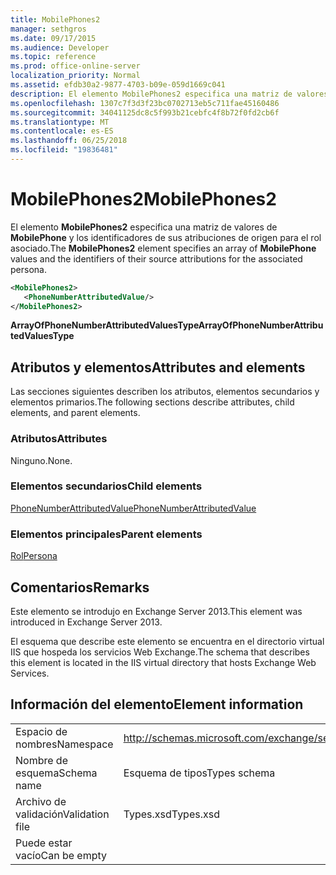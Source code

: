 ```yaml
---
title: MobilePhones2
manager: sethgros
ms.date: 09/17/2015
ms.audience: Developer
ms.topic: reference
ms.prod: office-online-server
localization_priority: Normal
ms.assetid: efdb30a2-9877-4703-b09e-059d1669c041
description: El elemento MobilePhones2 especifica una matriz de valores de MobilePhone y los identificadores de sus atribuciones de origen para el rol asociado.
ms.openlocfilehash: 1307c7f3d3f23bc0702713eb5c711fae45160486
ms.sourcegitcommit: 34041125dc8c5f993b21cebfc4f8b72f0fd2cb6f
ms.translationtype: MT
ms.contentlocale: es-ES
ms.lasthandoff: 06/25/2018
ms.locfileid: "19836481"
---
```

# <a name="mobilephones2"></a><span data-ttu-id="ea677-103">MobilePhones2</span><span class="sxs-lookup"><span data-stu-id="ea677-103">MobilePhones2</span></span>

<span data-ttu-id="ea677-104">El elemento **MobilePhones2** especifica una matriz de valores de **MobilePhone** y los identificadores de sus atribuciones de origen para el rol asociado.</span><span class="sxs-lookup"><span data-stu-id="ea677-104">The **MobilePhones2** element specifies an array of **MobilePhone** values and the identifiers of their source attributions for the associated persona.</span></span> 
  
```XML
<MobilePhones2>
   <PhoneNumberAttributedValue/>
</MobilePhones2>
```

 <span data-ttu-id="ea677-105">**ArrayOfPhoneNumberAttributedValuesType**</span><span class="sxs-lookup"><span data-stu-id="ea677-105">**ArrayOfPhoneNumberAttributedValuesType**</span></span>
## <a name="attributes-and-elements"></a><span data-ttu-id="ea677-106">Atributos y elementos</span><span class="sxs-lookup"><span data-stu-id="ea677-106">Attributes and elements</span></span>

<span data-ttu-id="ea677-107">Las secciones siguientes describen los atributos, elementos secundarios y elementos primarios.</span><span class="sxs-lookup"><span data-stu-id="ea677-107">The following sections describe attributes, child elements, and parent elements.</span></span>
  
### <a name="attributes"></a><span data-ttu-id="ea677-108">Atributos</span><span class="sxs-lookup"><span data-stu-id="ea677-108">Attributes</span></span>

<span data-ttu-id="ea677-109">Ninguno.</span><span class="sxs-lookup"><span data-stu-id="ea677-109">None.</span></span>
  
### <a name="child-elements"></a><span data-ttu-id="ea677-110">Elementos secundarios</span><span class="sxs-lookup"><span data-stu-id="ea677-110">Child elements</span></span>

[<span data-ttu-id="ea677-111">PhoneNumberAttributedValue</span><span class="sxs-lookup"><span data-stu-id="ea677-111">PhoneNumberAttributedValue</span></span>](phonenumberattributedvalue.md)
  
### <a name="parent-elements"></a><span data-ttu-id="ea677-112">Elementos principales</span><span class="sxs-lookup"><span data-stu-id="ea677-112">Parent elements</span></span>

[<span data-ttu-id="ea677-113">Rol</span><span class="sxs-lookup"><span data-stu-id="ea677-113">Persona</span></span>](persona.md)
  
## <a name="remarks"></a><span data-ttu-id="ea677-114">Comentarios</span><span class="sxs-lookup"><span data-stu-id="ea677-114">Remarks</span></span>

<span data-ttu-id="ea677-115">Este elemento se introdujo en Exchange Server 2013.</span><span class="sxs-lookup"><span data-stu-id="ea677-115">This element was introduced in Exchange Server 2013.</span></span>
  
<span data-ttu-id="ea677-116">El esquema que describe este elemento se encuentra en el directorio virtual IIS que hospeda los servicios Web Exchange.</span><span class="sxs-lookup"><span data-stu-id="ea677-116">The schema that describes this element is located in the IIS virtual directory that hosts Exchange Web Services.</span></span>
  
## <a name="element-information"></a><span data-ttu-id="ea677-117">Información del elemento</span><span class="sxs-lookup"><span data-stu-id="ea677-117">Element information</span></span>

|||
|:-----|:-----|
|<span data-ttu-id="ea677-118">Espacio de nombres</span><span class="sxs-lookup"><span data-stu-id="ea677-118">Namespace</span></span>  <br/> |http://schemas.microsoft.com/exchange/services/2006/types  <br/> |
|<span data-ttu-id="ea677-119">Nombre de esquema</span><span class="sxs-lookup"><span data-stu-id="ea677-119">Schema name</span></span>  <br/> |<span data-ttu-id="ea677-120">Esquema de tipos</span><span class="sxs-lookup"><span data-stu-id="ea677-120">Types schema</span></span>  <br/> |
|<span data-ttu-id="ea677-121">Archivo de validación</span><span class="sxs-lookup"><span data-stu-id="ea677-121">Validation file</span></span>  <br/> |<span data-ttu-id="ea677-122">Types.xsd</span><span class="sxs-lookup"><span data-stu-id="ea677-122">Types.xsd</span></span>  <br/> |
|<span data-ttu-id="ea677-123">Puede estar vacío</span><span class="sxs-lookup"><span data-stu-id="ea677-123">Can be empty</span></span>  <br/> ||
   

